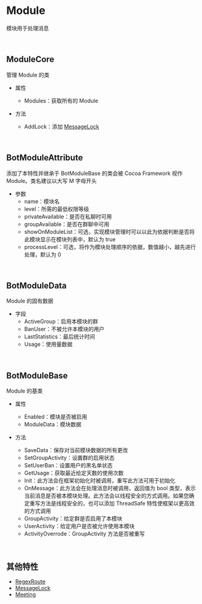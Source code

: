 # Module

模块用于处理消息

<br>

## ModuleCore
管理 Module 的类
- 属性
    - Modules：获取所有的 Module

- 方法
    - AddLock：添加 [MessageLock](./ModuleFeature/MessageLock.md)

<br>

## BotModuleAttribute
添加了本特性并继承于 BotModuleBase 的类会被 Cocoa Framework 视作 Module。类名建议以大写 M 字母开头
- 参数
    - name：模块名
    - level：所需的最低权限等级
    - privateAvailable：是否在私聊时可用
    - groupAvailable：是否在群聊中可用
    - showOnModuleList：可选，实现模块管理时可以以此为依据判断是否将此模块显示在模块列表中，默认为 true
    - processLevel：可选，将作为模块处理顺序的依据，数值越小，越先进行处理，默认为 0

<br>

## BotModuleData
Module 的固有数据
- 字段
    - ActiveGroup：启用本模块的群
    - BanUser：不被允许本模块的用户
    - LastStatistics：最后统计时间
    - Usage：使用量数据

<br>

## BotModuleBase
Module 的基类
- 属性
    - Enabled：模块是否被启用
    - ModuleData：模块数据

- 方法
    - SaveData：保存对当前模块数据的所有更改
    - SetGroupActivity：设置群的启用状态
    - SetUserBan：设置用户的黑名单状态
    - GetUsage：获取最近给定天数的使用次数
    - Init：此方法会在框架初始化时被调用，重写此方法可用于初始化
    - OnMessage：此方法会在处理消息时被调用，返回值为 bool 类型，表示当前消息是否被本模块处理。此方法会以线程安全的方式调用。如果您确定重写方法是线程安全的，也可以添加 ThreadSafe 特性使框架以更高效的方式调用
    - GroupActivity：给定群是否启用了本模块
    - UserActivity：给定用户是否被允许使用本模块
    - ActivityOverrode：GroupActivity 方法是否被重写

<br>

## 其他特性
- [RegexRoute](./ModuleFeature/RegexRoute.md)
- [MessageLock](./ModuleFeature/MessageLock.md)
- [Meeting](./ModuleFeature/Meeting.md)